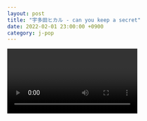 ```yaml
---
layout: post
title: "宇多田ヒカル - can you keep a secret"
date: 2022-02-01 23:00:00 +0900
category: j-pop
---
```


<div class="video-container">
    <video id="player" class="video-js vjs-default-skin vjs-big-play-centered" data-json="/public/json/j-pop/宇多田ヒカル - can you keep a secret.json"></video>
</div>

```
```